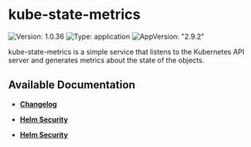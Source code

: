 # kube-state-metrics

![Version: 1.0.36](https://img.shields.io/badge/Version-1.0.36-informational?style=flat-square) ![Type: application](https://img.shields.io/badge/Type-application-informational?style=flat-square) ![AppVersion: "2.9.2"](https://img.shields.io/badge/AppVersion-"2.9.2"-informational?style=flat-square)

kube-state-metrics is a simple service that listens to the Kubernetes API server and generates metrics about the state of the objects.

## Available Documentation

- [**Changelog**](CHANGELOG)

- [**Helm Security**](container-security)

- [**Helm Security**](helm-security)

